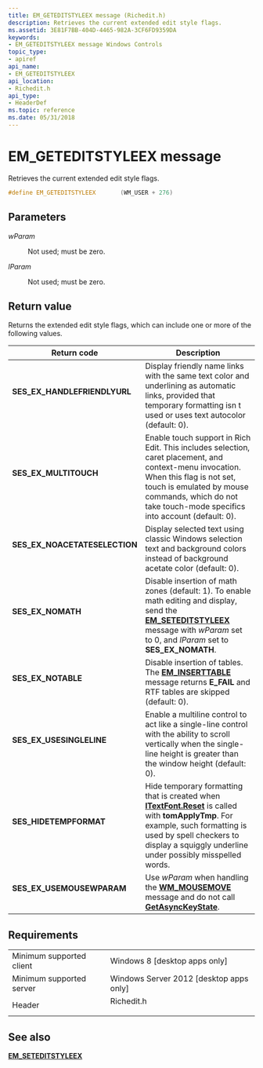 ```yaml
---
title: EM_GETEDITSTYLEEX message (Richedit.h)
description: Retrieves the current extended edit style flags.
ms.assetid: 3E81F7BB-404D-4465-982A-3CF6FD9359DA
keywords:
- EM_GETEDITSTYLEEX message Windows Controls
topic_type:
- apiref
api_name:
- EM_GETEDITSTYLEEX
api_location:
- Richedit.h
api_type:
- HeaderDef
ms.topic: reference
ms.date: 05/31/2018
---
```


# EM\_GETEDITSTYLEEX message

Retrieves the current extended edit style flags.


```C++
#define EM_GETEDITSTYLEEX       (WM_USER + 276)
```



## Parameters

<dl> <dt>

*wParam* 
</dt> <dd>

Not used; must be zero.

</dd> <dt>

*lParam* 
</dt> <dd>

Not used; must be zero.

</dd> </dl>

## Return value

Returns the extended edit style flags, which can include one or more of the following values.



| Return code                                                                                                | Description                                                                                                                                                                                                                                                  |
|------------------------------------------------------------------------------------------------------------|--------------------------------------------------------------------------------------------------------------------------------------------------------------------------------------------------------------------------------------------------------------|
| <dl> <dt>**SES\_EX\_HANDLEFRIENDLYURL**</dt> </dl>  | Display friendly name links with the same text color and underlining as automatic links, provided that temporary formatting isn t used or uses text autocolor (default: 0).<br/>                                                                       |
| <dl> <dt>**SES\_EX\_MULTITOUCH**</dt> </dl>         | Enable touch support in Rich Edit. This includes selection, caret placement, and context-menu invocation. When this flag is not set, touch is emulated by mouse commands, which do not take touch-mode specifics into account (default: 0). <br/>      |
| <dl> <dt>**SES\_EX\_NOACETATESELECTION**</dt> </dl> | Display selected text using classic Windows selection text and background colors instead of background acetate color (default: 0). <br/>                                                                                                               |
| <dl> <dt>**SES\_EX\_NOMATH**</dt> </dl>             | Disable insertion of math zones (default: 1). To enable math editing and display, send the [**EM\_SETEDITSTYLEEX**](em-seteditstyleex.md) message with *wParam* set to 0, and *lParam* set to **SES\_EX\_NOMATH**. <br/>                              |
| <dl> <dt>**SES\_EX\_NOTABLE**</dt> </dl>            | Disable insertion of tables. The [**EM\_INSERTTABLE**](em-inserttable.md) message returns **E\_FAIL** and RTF tables are skipped (default: 0). <br/>                                                                                                  |
| <dl> <dt>**SES\_EX\_USESINGLELINE**</dt> </dl>      | Enable a multiline control to act like a single-line control with the ability to scroll vertically when the single-line height is greater than the window height (default: 0). <br/>                                                                   |
| <dl> <dt>**SES\_HIDETEMPFORMAT**</dt> </dl>         | Hide temporary formatting that is created when [**ITextFont.Reset**](/windows/desktop/api/Tom/nf-tom-itextfont-reset) is called with **tomApplyTmp**. For example, such formatting is used by spell checkers to display a squiggly underline under possibly misspelled words.<br/> |
| <dl> <dt>**SES\_EX\_USEMOUSEWPARAM**</dt> </dl>     | Use *wParam* when handling the [**WM\_MOUSEMOVE**](https://docs.microsoft.com/windows/desktop/inputdev/wm-mousemove) message and do not call [**GetAsyncKeyState**](https://docs.microsoft.com/windows/desktop/api/winuser/nf-winuser-getasynckeystate).<br/>                                                                                              |



 

## Requirements



|                                     |                                                                                       |
|-------------------------------------|---------------------------------------------------------------------------------------|
| Minimum supported client<br/> | Windows 8 \[desktop apps only\]<br/>                                            |
| Minimum supported server<br/> | Windows Server 2012 \[desktop apps only\]<br/>                                  |
| Header<br/>                   | <dl> <dt>Richedit.h</dt> </dl> |



## See also

<dl> <dt>

[**EM\_SETEDITSTYLEEX**](em-seteditstyleex.md)
</dt> </dl>

 

 





